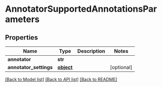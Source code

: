 # AnnotatorSupportedAnnotationsParameters

## Properties
Name | Type | Description | Notes
------------ | ------------- | ------------- | -------------
**annotator** | **str** |  | 
**annotator_settings** | [**object**](.md) |  | [optional] 

[[Back to Model list]](../README.md#documentation-for-models) [[Back to API list]](../README.md#documentation-for-api-endpoints) [[Back to README]](../README.md)


